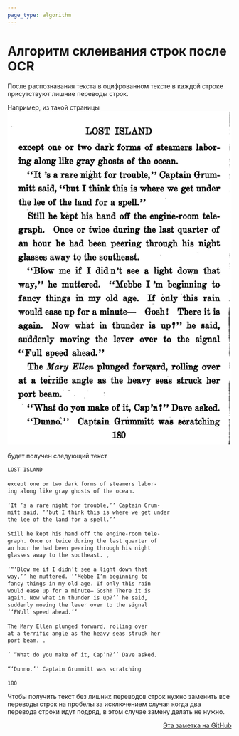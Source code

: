 ```yaml
---
page_type: algorithm
---
```

# Алгоритм склеивания строк после OCR

После распознавания текста в оцифрованном тексте в каждой строке присутствуют лишние переводы строк.

Например, из такой страницы
![](images/join_lines_ocr01.jpg)

будет получен следующий текст

```
LOST ISLAND

except one or two dark forms of steamers labor-
ing along like gray ghosts of the ocean.

‘It ’s a rare night for trouble,’’ Captain Grum-
mitt said, ‘‘but I think this is where we get under
the lee of the land for a spell.’’

Still he kept his hand off the engine-room tele-
graph. Once or twice during the last quarter of
an hour he had been peering through his night
glasses away to the southeast. ,

‘“‘Blow me if I didn’t see a light down that
way,’’ he muttered. ‘‘Mebbe I’m beginning to
fancy things in my old age. If only this rain
would ease up for a minute— Gosh! There it is
again. Now what in thunder is up?’’ he said,
suddenly moving the lever over to the signal
‘‘FWull speed ahead.’’

The Mary Ellen plunged forward, rolling over
at a terrific angle as the heavy seas struck her
port beam. .

’ “What do you make of it, Cap’n?’’ Dave asked.

“‘Dunno.’’ Captain Grummitt was scratching

180
```

Чтобы получить текст без лишних переводов строк нужно заменить все переводы строк на пробелы за исключением случая когда два перевода строки идут подряд, в этом случае замену делать не нужно.


<p v-pre style="text-align: right">
  <a href="https://github.com/Kverde/algorithms/blob/main/source/20221112161557.md">
  Эта заметка на GitHub
  </a>
</p>
